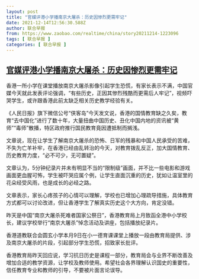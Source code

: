```yaml
---
layout: post
title: "官媒评港小学播南京大屠杀：历史因惨烈更需牢记"
date: 2021-12-14T12:56:30.588Z
author: 联合早报
from: https://www.zaobao.com/realtime/china/story20211214-1223096
tags: [ 联合早报 ]
categories: [ 联合早报 ]
---
```

<!--1639499940000-->
[官媒评港小学播南京大屠杀：历史因惨烈更需牢记](https://www.zaobao.com/realtime/china/story20211214-1223096)
------

<div>
<p>香港一所小学在课堂播放南京大屠杀影像引起学生恐慌，有家长表示不满，中国官媒今天就此发表评论强调，“有些历史，正因其惨烈残酷而更需后人牢记”，视频吓哭学生，或许跟香港此前太缺乏相关历史教学经验有关。</p><p>《人民日报》旗下微信公号“侠客岛”今天发文说，香港的国情教育缺之久矣，教育“去中国化”进行了数十年，大量扭曲中国历史、丑化中国内地的资讯被“黄师”“毒师”散播，特区政府推行国民教育竟因遭抵制而搁浅。</p><p>文章说，现在让学生了解南京大屠杀的恐怖、日军的残暴和中国人民承受的苦难，不失为亡羊补牢，在香港已经由乱转治的今天，对教育拨乱反正，加大国情教育、历史教育力度，“必不可少，无可置疑”。</p><section id="imu"><div id="dfp-ad-imu1">        </div></section><p>文章认为，5分钟纪录片并未有明显不当的“限制级”画面，并不比一些电影和游戏画面更血腥可怖，学生被吓哭应属个例，让学生直面沉重的历史，犹如让温室里的花朵经受风雨，也是成长的必经之路。</p><p>文章表示，家长心疼孩子的心情可以理解，学校也已增加心理疏导措施，具体教育方式都可以讨论改进，但让香港学生了解真实历史这个大方向，肯定没错。</p><p>昨天是中国“南京大屠杀死难者国家公祭日”，香港教育局上月致函全港中小学校长，建议学校举行“南京大屠杀”悼念活动及讲座，包括播放纪录片。</p><div id="innity-in-post"></div><div id="dfp-ad-midarticlespecial">        </div><p>香港道教联合会圆玄小学本月9日在小一德育课课堂上播放一段由教育局提供、涉及南京大屠杀的片段，引起部分学生恐慌，招致家长批评。</p><p>香港教育局昨天回应说，学习抗日历史是课程一部分，教育局会与业界不断改善及增加合适的教学资源，让学校及教师使用。希望社会各界理解认识国史的重要性，信任教育专业和教师的引导，不要被片面言论误导。 </p>      <div class="cx_paywall_placeholder" id="sph_cdp_40"></div>
</div>

